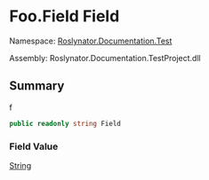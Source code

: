 # Foo\.Field Field

Namespace: [Roslynator.Documentation.Test](../../README.md)

Assembly: Roslynator\.Documentation\.TestProject\.dll

## Summary

f

```csharp
public readonly string Field
```

### Field Value

[String](https://docs.microsoft.com/en-us/dotnet/api/system.string)